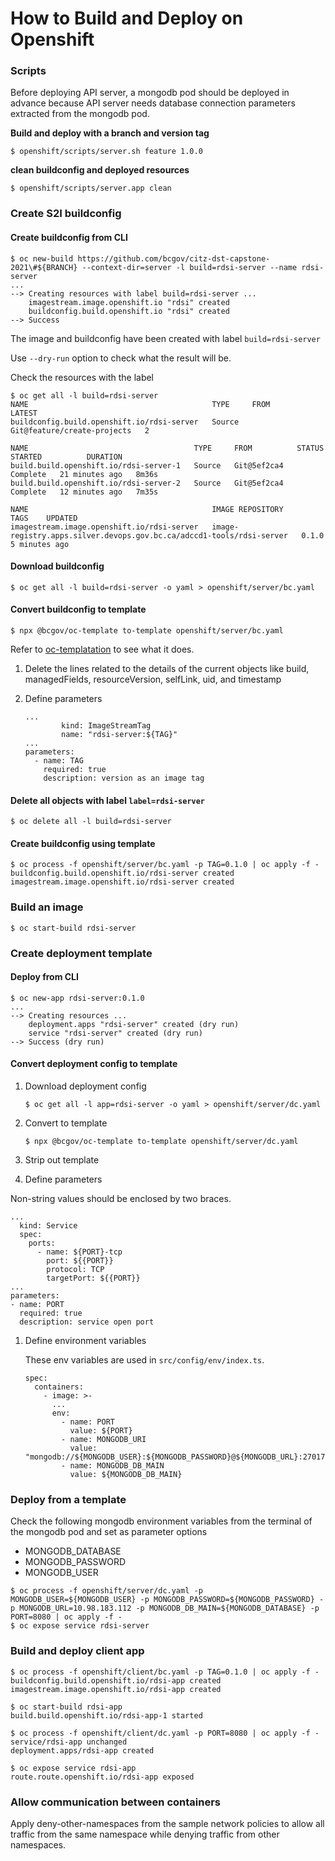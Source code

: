 # How to Build and Deploy on Openshift

### Scripts

Before deploying API server, a mongodb pod should be deployed in advance because API server needs database connection parameters extracted from the mongodb pod.

**Build and deploy with a branch and version tag**

`$ openshift/scripts/server.sh feature 1.0.0`

**clean buildconfig and deployed resources**

`$ openshift/scripts/server.app clean`

### Create S2I buildconfig

#### Create buildconfig from CLI

```
$ oc new-build https://github.com/bcgov/citz-dst-capstone-2021\#${BRANCH} --context-dir=server -l build=rdsi-server --name rdsi-server 
...
--> Creating resources with label build=rdsi-server ...
    imagestream.image.openshift.io "rdsi" created
    buildconfig.build.openshift.io "rdsi" created
--> Success
```

The image and buildconfig have been created with label `build=rdsi-server`

Use `--dry-run` option to check what the result will be.

Check the resources with the label

```
$ oc get all -l build=rdsi-server
NAME                                         TYPE     FROM                          LATEST
buildconfig.build.openshift.io/rdsi-server   Source   Git@feature/create-projects   2

NAME                                     TYPE     FROM          STATUS     STARTED          DURATION
build.build.openshift.io/rdsi-server-1   Source   Git@5ef2ca4   Complete   21 minutes ago   8m36s
build.build.openshift.io/rdsi-server-2   Source   Git@5ef2ca4   Complete   12 minutes ago   7m35s

NAME                                         IMAGE REPOSITORY                                                       TAGS    UPDATED
imagestream.image.openshift.io/rdsi-server   image-registry.apps.silver.devops.gov.bc.ca/adccd1-tools/rdsi-server   0.1.0   5 minutes ago
```

#### Download buildconfig

`$ oc get all -l build=rdsi-server -o yaml > openshift/server/bc.yaml`

#### Convert buildconfig to template

`$ npx @bcgov/oc-template to-template openshift/server/bc.yaml`

Refer to [oc-templatation](https://github.com/patricksimonian/oc-templatation) to see what it does.

1. Delete the lines related to the details of the current objects like build, managedFields, resourceVersion, selfLink, uid, and timestamp

1. Define parameters

    ```
    ...
            kind: ImageStreamTag
            name: "rdsi-server:${TAG}"
    ...
    parameters:
      - name: TAG
        required: true
        description: version as an image tag
    ```

#### Delete all objects with label `label=rdsi-server`

`$ oc delete all -l build=rdsi-server`

#### Create buildconfig using template

```
$ oc process -f openshift/server/bc.yaml -p TAG=0.1.0 | oc apply -f -
buildconfig.build.openshift.io/rdsi-server created
imagestream.image.openshift.io/rdsi-server created
```

### Build an image

`$ oc start-build rdsi-server`

### Create deployment template

#### Deploy from CLI

```
$ oc new-app rdsi-server:0.1.0
...
--> Creating resources ...
    deployment.apps "rdsi-server" created (dry run)
    service "rdsi-server" created (dry run)
--> Success (dry run)
```

#### Convert deployment config to template

1. Download deployment config

    `$ oc get all -l app=rdsi-server -o yaml > openshift/server/dc.yaml`
  
1. Convert to template

    `$ npx @bcgov/oc-template to-template openshift/server/dc.yaml`
  
1. Strip out template
1. Define parameters

  Non-string values should be enclosed by two braces.

  ```
  ...
    kind: Service
    spec:
      ports:
        - name: ${PORT}-tcp
          port: ${{PORT}}
          protocol: TCP
          targetPort: ${{PORT}}
  ...
  parameters:
  - name: PORT
    required: true
    description: service open port
  ```
  
1. Define environment variables

    These env variables are used in `src/config/env/index.ts`.

    ```
    spec:
      containers:
        - image: >-
          ...
          env:
            - name: PORT
              value: ${PORT}
            - name: MONGODB_URI
              value: "mongodb://${MONGODB_USER}:${MONGODB_PASSWORD}@${MONGODB_URL}:27017/"
            - name: MONGODB_DB_MAIN
              value: ${MONGODB_DB_MAIN}
    ``` 

### Deploy from a template

Check the following mongodb environment variables from the terminal of the mongodb pod and set as parameter options

- MONGODB_DATABASE
- MONGODB_PASSWORD
- MONGODB_USER

```
$ oc process -f openshift/server/dc.yaml -p MONGODB_USER=${MONGODB_USER} -p MONGODB_PASSWORD=${MONGODB_PASSWORD} -p MONGODB_URL=10.98.183.112 -p MONGODB_DB_MAIN=${MONGODB_DATABASE} -p PORT=8080 | oc apply -f -
$ oc expose service rdsi-server
```

### Build and deploy client app

```
$ oc process -f openshift/client/bc.yaml -p TAG=0.1.0 | oc apply -f -
buildconfig.build.openshift.io/rdsi-app created
imagestream.image.openshift.io/rdsi-app created

$ oc start-build rdsi-app
build.build.openshift.io/rdsi-app-1 started

$ oc process -f openshift/client/dc.yaml -p PORT=8080 | oc apply -f -
service/rdsi-app unchanged
deployment.apps/rdsi-app created

$ oc expose service rdsi-app
route.route.openshift.io/rdsi-app exposed

```

### Allow communication between containers

Apply deny-other-namespaces from the sample network policies to allow all traffic from the same namespace while denying traffic from other namespaces.
